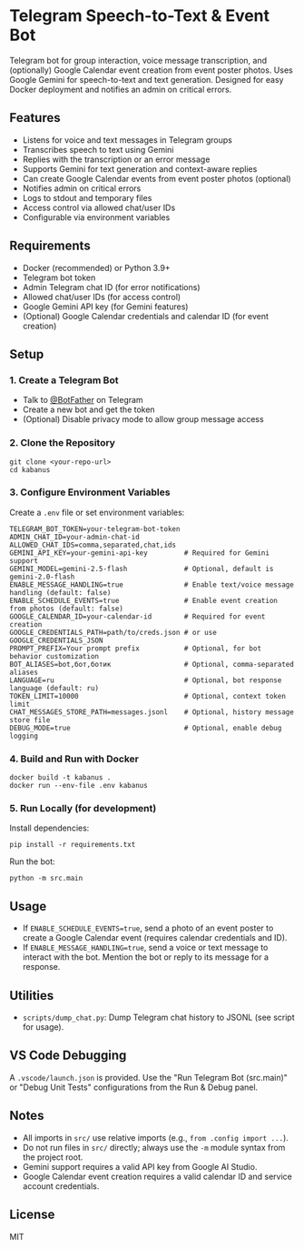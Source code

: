 # Telegram Speech-to-Text & Event Bot

Telegram bot for group interaction, voice message transcription, and (optionally) Google Calendar event creation from event poster photos. Uses Google Gemini for speech-to-text and text generation. Designed for easy Docker deployment and notifies an admin on critical errors.

## Features
- Listens for voice and text messages in Telegram groups
- Transcribes speech to text using Gemini
- Replies with the transcription or an error message
- Supports Gemini for text generation and context-aware replies
- Can create Google Calendar events from event poster photos (optional)
- Notifies admin on critical errors
- Logs to stdout and temporary files
- Access control via allowed chat/user IDs
- Configurable via environment variables

## Requirements
- Docker (recommended) or Python 3.9+
- Telegram bot token
- Admin Telegram chat ID (for error notifications)
- Allowed chat/user IDs (for access control)
- Google Gemini API key (for Gemini features)
- (Optional) Google Calendar credentials and calendar ID (for event creation)

## Setup

### 1. Create a Telegram Bot
- Talk to [@BotFather](https://t.me/botfather) on Telegram
- Create a new bot and get the token
- (Optional) Disable privacy mode to allow group message access

### 2. Clone the Repository
```
git clone <your-repo-url>
cd kabanus
```

### 3. Configure Environment Variables
Create a `.env` file or set environment variables:
```
TELEGRAM_BOT_TOKEN=your-telegram-bot-token
ADMIN_CHAT_ID=your-admin-chat-id
ALLOWED_CHAT_IDS=comma,separated,chat,ids
GEMINI_API_KEY=your-gemini-api-key         # Required for Gemini support
GEMINI_MODEL=gemini-2.5-flash              # Optional, default is gemini-2.0-flash
ENABLE_MESSAGE_HANDLING=true               # Enable text/voice message handling (default: false)
ENABLE_SCHEDULE_EVENTS=true                # Enable event creation from photos (default: false)
GOOGLE_CALENDAR_ID=your-calendar-id        # Required for event creation
GOOGLE_CREDENTIALS_PATH=path/to/creds.json # or use GOOGLE_CREDENTIALS_JSON
PROMPT_PREFIX=Your prompt prefix           # Optional, for bot behavior customization
BOT_ALIASES=bot,бот,ботик                  # Optional, comma-separated aliases
LANGUAGE=ru                                # Optional, bot response language (default: ru)
TOKEN_LIMIT=10000                          # Optional, context token limit
CHAT_MESSAGES_STORE_PATH=messages.jsonl    # Optional, history message store file
DEBUG_MODE=true                            # Optional, enable debug logging
```

### 4. Build and Run with Docker
```
docker build -t kabanus .
docker run --env-file .env kabanus
```

### 5. Run Locally (for development)
Install dependencies:
```
pip install -r requirements.txt
```
Run the bot:
```
python -m src.main
```

## Usage
- If `ENABLE_SCHEDULE_EVENTS=true`, send a photo of an event poster to create a Google Calendar event (requires calendar credentials and ID).
- If `ENABLE_MESSAGE_HANDLING=true`, send a voice or text message to interact with the bot. Mention the bot or reply to its message for a response.

## Utilities
- `scripts/dump_chat.py`: Dump Telegram chat history to JSONL (see script for usage).

## VS Code Debugging
A `.vscode/launch.json` is provided. Use the "Run Telegram Bot (src.main)" or "Debug Unit Tests" configurations from the Run & Debug panel.

## Notes
- All imports in `src/` use relative imports (e.g., `from .config import ...`).
- Do not run files in `src/` directly; always use the `-m` module syntax from the project root.
- Gemini support requires a valid API key from Google AI Studio.
- Google Calendar event creation requires a valid calendar ID and service account credentials.

## License
MIT
